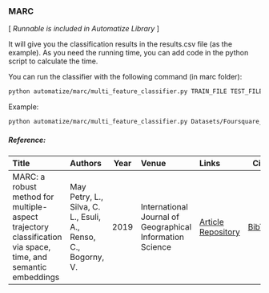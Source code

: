 ### MARC

\[ *Runnable is included in Automatize Library* \]

It will give you the classification results in the results.csv file (as the example). As you need the running time, you can add code in the python script to calculate the time.

You can run the classifier with the following command (in marc folder):
```Bash
python automatize/marc/multi_feature_classifier.py TRAIN_FILE TEST_FILE RESULTS_FILE DATASET_NAME EMBEDDING_SIZE MERGE_TYPE RNN_CELL
```

Example:
```Bash
python automatize/marc/multi_feature_classifier.py Datasets/Foursquare_nyc/run1/specific_train.csv Datasets/Foursquare_nyc/run1/specific_test.csv results.csv FoursquareNYC 100 concatenate lstm 
```

##### Reference:

| Title | Authors | Year | Venue | Links | Cite |
|:------|:--------|------|:------|:------|:----:|
| MARC: a robust method for multiple-aspect trajectory classification via space, time, and semantic embeddings | May Petry, L., Silva, C. L., Esuli, A., Renso, C., Bogorny, V. | 2019 | International Journal of Geographical Information Science |  [Article](https://doi.org/10.1080/13658816.2019.1707835) [Repository](https://github.com/bigdata-ufsc/petry-2020-marc) | [BibTex](https://github.com/bigdata-ufsc/research-summary/blob/master/resources/bibtex/MayPetry2019marc.bib) |